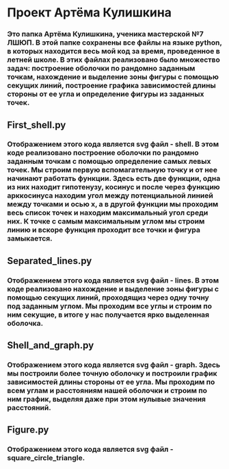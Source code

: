 # Проект Артёма Кулишкина
### Это папка Артёма Кулишкина, ученика мастерской №7 ЛШЮП. В этой папке сохранены все файлы на языке python, в которых находится весь мой код за время, проведенное в летней школе. В этих файлах реализовано было множество задач: построение оболочки по рандомно заданным точкам, нахождение и выделение зоны фигуры с помощью секущих линий, построение графика зависимостей длины стороны от ее угла и определение фигуры из заданных точек. 
## First_shell.py
### Отображением этого кода является svg файл - shell. В этом коде реализовано построение оболочки по рандомно заданным точкам с помощью определение самых левых точек. Мы строим первую вспомагательную точку и от нее начинают работать функции. Здесь есть две функции, одна из них находит гипотенузу, косинус и после через функцию арккосинуса находим угол между потенциальной линией между точками и осью x, а в другой функции мы проходим весь список точек и находим максимальный угол среди них. К точке с самым максимальным углом мы строим линию и вскоре функция проходит все точки и фигура замыкается.
## Separated_lines.py
### Отображением этого кода является svg файл - lines. В этом коде реализовано нахождение и выделение зоны фигуры с помощью секущих линий, проходящиз через одну точну под заданным углом. Мы проходим все углы и строим по ним секущие, в итоге у нас получается ярко выделенная оболочка.
## Shell_and_graph.py
### Отображением этого кода является svg файл - graph. Здесь мы построили более точную оболочку и построили график зависимостей длины стороны от ее угла. Мы проходим по всем углам и расстояниям нашей оболочки и строим по ним график, выделяя даже при этом нулывые значения расстояний. 
## Figure.py
### Отображением этого кода является svg файл - square_circle_triangle.
